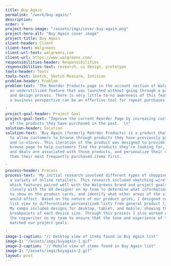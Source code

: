 ```yaml
---
title: Buy Again
permalink: "/work/buy-again/"
description: 
order: 9
project-hero-image: "/assets/imgs/cover-buy-again.png"
project-hero-alt: "Buy Again cover image"
project-title: Buy Again
client-header: Client
client-text: Walgreens
client-url-text: walgreens.com
client-url: https://www.walgreens.com/
responsibilities-header: Responsibilities
responsibilities-text: research, ui design, prototype
tools-header: Tools
tools-text: Sketch, Sketch Measure, InVision
problem-header: Problem
problem-text: 'The Reorder Products page in the account section of Walgreens.com is
  an underutilized feature that was launched without going through a proper research
  and design process. There is very little-to-no awareness of this feature, and from
  a business perspective can be an effective tool for repeat purchases.

'
project-goal-header: Project Goal
project-goal-text: "Improve the current Reorder Page by increasing customers’ awareness
  of the products they have purchased in the past.  \n"
solution-header: Solution
solution-text: 'Buy Again (formerly Reorder Products) is a product that was created
  to allow customers to browse through products they have previously purchased online
  and in-stores. This iteration of the product was designed to provide an easily digestible
  browse page to help customers find the products they’re looking for, know what savings
  and deals are associated with those products, and personalize their data to show
  them their most frequently purchased items first.

'
process-header: Process
process-text: 'My initial research involved different types of shopping lists from
  a variety of online retailers. This research included sketching wireframes and determining
  which features paired well with the Walgreens brand and project goals. I worked
  closely with the UX designer on my team to determine what information would be useful
  to show on the product cards, and identify what other areas of the site this product
  would affect. Based on the nature of our product grids, I designed comps with a
  list view to differentiate personalized lists from general product lists on Walgreens.com.
  My comps included designs for desktop, tablet, and mobile, showing the different
  breakpoints of each device size. Through this process I also worked closely with
  the copywriter on my team to ensure that the tone and experience of the user flow
  matched our project goals.

'
image-1-caption: "// Desktop view of items found in Buy Again list"
image-1: "/assets/imgs/buyagain-1.gif"
image-2-caption: "// Mobile view of items found in Buy Again list"
image-2: "/assets/imgs/buyagain-2.gif"
layout: post
---
```


